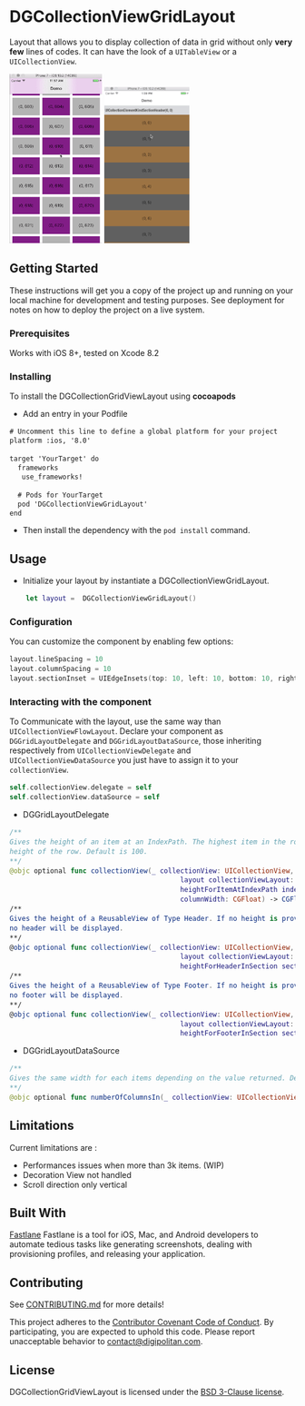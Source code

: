 # DGCollectionViewGridLayout

Layout that allows you to display collection of data in grid without only **very few** lines of codes.
It can have the look of a `UITableView` or a `UICollectionView`.

![DGCollectionGridViewLayout Sample](https://github.com/Digipolitan/collection-view-grid-layout/blob/develop/Screenshots/grid-1.gif?raw=true "Example 1")
![DGCollectionGridViewLayout Sample](https://github.com/Digipolitan/collection-view-grid-layout/blob/develop/Screenshots/grid-2.gif?raw=true "Example 2")

## Getting Started

These instructions will get you a copy of the project up and running on your local machine for development and testing purposes. See deployment for notes on how to deploy the project on a live system.

### Prerequisites

Works with iOS 8+, tested on Xcode 8.2

### Installing

To install the DGCollectionGridViewLayout using **cocoapods**

- Add an entry in your Podfile  

```
# Uncomment this line to define a global platform for your project
platform :ios, '8.0'

target 'YourTarget' do
  frameworks
   use_frameworks!

  # Pods for YourTarget
  pod 'DGCollectionViewGridLayout'
end
```

- Then install the dependency with the `pod install` command.

## Usage

- Initialize your layout by instantiate a DGCollectionViewGridLayout.

```swift
	let layout =  DGCollectionViewGridLayout()
```



### Configuration

You can customize the component by enabling few options:

```swift
layout.lineSpacing = 10
layout.columnSpacing = 10
layout.sectionInset = UIEdgeInsets(top: 10, left: 10, bottom: 10, right: 10)
```

### Interacting with the component

To Communicate with the layout, use the same way than `UICollectionViewFlowLayout`. Declare your component as `DGGridLayoutDelegate` and `DGGridLayoutDataSource`, those inheriting respectively from `UICollectionViewDelegate` and `UICollectionViewDataSource` you just have to assign it to your `collectionView`.

```swift
self.collectionView.delegate = self
self.collectionView.dataSource = self
```

- DGGridLayoutDelegate

```swift
/**
Gives the height of an item at an IndexPath. The highest item in the row will set the
height of the row. Default is 100.
**/
@objc optional func collectionView(_ collectionView: UICollectionView,
                                          layout collectionViewLayout: DGCollectionViewGridLayout,
                                          heightForItemAtIndexPath indexPath: IndexPath,
                                          columnWidth: CGFloat) -> CGFloat
/**
Gives the height of a ReusableView of Type Header. If no height is provided,
no header will be displayed.
**/
@objc optional func collectionView(_ collectionView: UICollectionView,
                                          layout collectionViewLayout: DGCollectionViewGridLayout,
                                          heightForHeaderInSection section: Int) -> CGFloat
/**
Gives the height of a ReusableView of Type Footer. If no height is provided,
no footer will be displayed.
**/
@objc optional func collectionView(_ collectionView: UICollectionView,
                                          layout collectionViewLayout: DGCollectionViewGridLayout,
                                          heightForFooterInSection section: Int) -> CGFloat
```

- DGGridLayoutDataSource

```swift
/**
Gives the same width for each items depending on the value returned. Default is 1.
**/
@objc optional func numberOfColumnsIn(_ collectionView: UICollectionView) -> Int
```

## Limitations

Current limitations are :
- Performances issues when more than 3k items. (WIP)
- Decoration View not handled
- Scroll direction only vertical


## Built With

[Fastlane](https://fastlane.tools/)
Fastlane is a tool for iOS, Mac, and Android developers to automate tedious tasks like generating screenshots, dealing with provisioning profiles, and releasing your application.

## Contributing

See [CONTRIBUTING.md](CONTRIBUTING.md) for more details!

This project adheres to the [Contributor Covenant Code of Conduct](CODE_OF_CONDUCT.md).
By participating, you are expected to uphold this code. Please report
unacceptable behavior to [contact@digipolitan.com](mailto:contact@digipolitan.com).

## License

DGCollectionGridViewLayout is licensed under the [BSD 3-Clause license](LICENSE).
